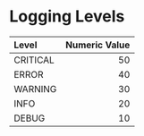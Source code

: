 # Logging Levels

| Level     |  Numeric Value  |
| :---      |            ---: |
| CRITICAL  |  50             |
| ERROR     |  40             |
| WARNING   |  30             |
| INFO      |  20             |
| DEBUG     |  10             |
